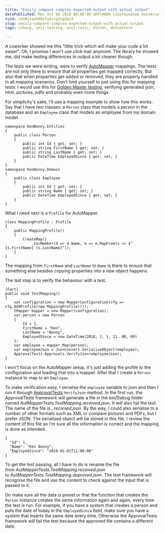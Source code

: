 ```yaml
---
title: "Easily compare complex expected output with actual output"
datePublished: Mon Oct 08 2018 00:00:00 GMT+0000 (Coordinated Universal Time)
cuid: ckn0itaxh00xfyes1g2ug5pz4
slug: easily-compare-complex-expected-output-with-actual-output
tags: csharp, unit-testing, unit-tests, dotnet, dotnetcore

---
```



A coworker showed me this "little trick which will make your code a lot easier". Ok, I promise I won't use click-bait anymore. The library he showed me, did make testing differences in output a lot cleaner though.

The tests we were writing, were to verify [AutoMapper](https://automapper.org/) mappings. The tests are not only there to ensure that all properties get mapped correctly. But also that when properties get added or removed, they are properly handled in all mapping scenarios. Don't limit yourself to just using this for mapping tests. I would use this for [Golden Master testing](https://en.wikipedia.org/wiki/Characterization_test), verifying generated json, html, pictures, pdfs and probably even more things.

For simplicity's sake, I'll use a mapping example to show how this works. Say that I have two classes: a `Person` class that models a person in the database and an `Employee` class that models an employee from my domain model.

```
namespace KenBonny.Entities
{
    public class Person
    {
        public int Id { get; set; }
        public string FirstName { get; set; }
        public string LastName { get; set; }
        public DateTime EmployedSince { get; set; }
    }
}
namespace KenBonny.Domain
{
    public class Employee
    {
        public int Id { get; set; }
        public string Name { get; set; }
        public DateTime EmployedSince { get; set; }
    }
}
```

What I need next is a `Profile` for AutoMapper.

```
class MappingProfile : Profile
{
    public MappingProfile()
    {
        CreateMap()
            .ForMember(d => d.Name, m => m.MapFrom(s => $"{s.FirstName} {s.LastName}"));
    }
}
```

The mapping from `FirstName` and `LastName` to `Name` is there to ensure that something else besides copying properties into a new object happens.

The last step is to verify the behaviour with a test.

```
[Fact]
public void TestMapping()
{
    var configuration = new MapperConfiguration(cfg => cfg.AddProfile(new MappingProfile()));
    IMapper mapper = new Mapper(configuration);
    var person = new Person
    {
        Id = 1,
        FirstName = "Ken",
        LastName = "Bonny",
        EmployedSince = new DateTime(2018, 1, 1, 11, 00, 00)
    };
    var employee = mapper.Map(person);
    var employeeJson = JsonConvert.SerializeObject(employee);
    ApprovalTests.Approvals.VerifyJson(employeeJson);
}
```

I won't focus on the AutoMapper setup, it's just adding the profile to the configuration and loading that into a mapper. After that I create a `Person` instance to map to an `Employee`.

To make verification easy, I serialise the `employee` variable to json and then I run it through [ApprovalTests](https://github.com/approvals/ApprovalTests.Net) `VerifyJson` method. In the first run, the ApprovalTests framework will generate a file in the bin/Debug folder named _AutMapperTests.TestMapping.received.json_. It will also fail the test. The name of the file is _<ClassName>.<MethodName>.recieved.json_. By the way, I could also serialise to a number of other formats such as XML or compare pictures and PDFs, but I prefer JSON. The serialised object will be stored in this file. I review the content of this file so I'm sure all the information is correct and the mapping is done as intended.

```
{
  "Id": 1,
  "Name": "Ken Bonny",
  "EmployedSince": "2018-01-01T11:00:00"
}
```

To get the test passing, all I have to do is rename the file from _AutMapperTests.TestMapping.received.json_ to _AutMapperTests.TestMapping.approved.json_. The test framework will recognise the file and use the content to check against the input that is passed to it.

Do make sure all the data is preset or that the function that creates the `Person` instance creates the same information again and again, every time the test is run. For example, if you have a system that creates a person and puts the date of today in the `EmployedSince` field, make sure you have a system that inserts the same date every time. Otherwise the ApprovalTests framework will fail the test because the approved file contains a different date.
